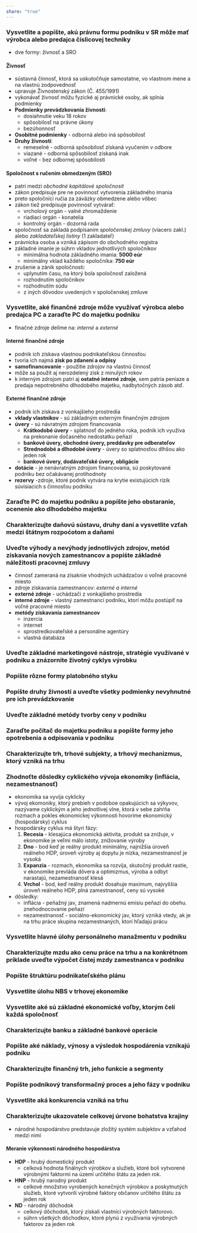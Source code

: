```yaml
---
share: "true"
---
```

### Vysvetlite a popíšte, akú právnu formu podniku v SR môže mať výrobca alebo predajca číslicovej techniky
- dve formy: živnosť a SRO
#### Živnosť
- sústavná činnosť, ktorá sa uskutočňuje samostatne, vo vlastnom mene a na vlastnú zodpovednosť
- upravuje Živnostenský zákon (Č. 455/1991)
- vykonávať živnosť môžu fyzické aj právnické osoby, ak splnia podmienky
- **Podmienky prevádzkovania živnosti**: 
	- dosiahnutie veku 18 rokov
	- spôsobilosť na právne úkony
	- bezúhonnosť
- **Osobitné podmienky** - odborná alebo iná spôsobilosť
- **Druhy živností**:
	- remeselné - odborná spôsobilosť získaná vyučením v odbore
	- viazané - odborná spôsobilosť získaná inak
	- voľné - bez odbornej spôsobilosti

#### Spoločnost s ručením obmedzeným (SRO)
- patrí medzi *obchodné kapitálové spoločnosit* 
- zákon predpisuje pre ne povinnosť vytvorenia základného imania
- preto spoločníci ručia za záväzky obmedzene alebo vôbec
- zákon tiež predpisuje povinnosť vytvárať:
	- vrcholový orgán - valné zhromaždenie
	- riadiaci orgán - konatelia
	- kontrolný orgán - dozorná rada
- spoločnosť sa zakladá podpísaním *spoločenskej zmluvy* (viacero zakl.) alebo *zakladateľskej listiny* (1 zakladateľ)
- právnicka osoba a vzniká zápisom do obchodného registra
- základné imanie je súhrn vkladov jednotlivých spoločníkov
	- minimálna hodnota základného imania: **5000 eúr**
	- minimálny vklad každého spoločníka: **750 eúr**
- zrušenie a zánik spoločnosti:
	- uplynutím času, na ktorý bola spoločnosť založená
	- rozhodnutím spoločníkov
	- rozhodnutím súdu
	- z iných dôvodov uvedených v spoločenskej zmluve
### Vysvetlite, aké finančné zdroje môže využívať výrobca alebo predajca PC a zaraďte PC do majetku podniku
- finačné zdroje delíme na: *interné* a *externé*
#### Interné finančné zdroje
- podnik ich získava vlastnou podnikateľskou činnosťou
- tvoria ich najmä **zisk po zdanení a odpisy**
- **samofinancovanie** - použitie zdrojov na vlastnú činnosť
- môže sa použit aj nerozdelený zisk z minulých rokov
- k interným zdrojom patri aj **ostatné interné zdroje**, sem patria peniaze a predaja nepotrebného dlhodobého majetku, nadbytočných zásob atď.

#### Externé finančné zdroje
- podnik ich získava z vonkajšieho prostredia
- **vklady vlastníkov** - sú základným externým finančným zdrojom
- **úvery** - sú návratným zdrojom financovania
	- **Krátkodobé úvery** - splatnosť do jedného roka, podnik ich využíva na prekonanie dočasného nedostatku peňazí
	- **bankové úvery, obchodné úvery, preddavky pre odberateľov**
	- **Strednodobé a dlhodobé úvery** - úvery so splatnosťou dlhšou ako jeden rok
	- **bankové úvery, dodávateľské úvery, obligácie**
- **dotácie** - je nenávratným zdrojom financovania, sú poskytované podniku bez očakávanej protihodnoty
- **rezervy** -zdroje, ktoré podnik vytvára na krytie existujúcich rizík súvisiacich s činnosťou podniku

### Zaraďte PC do majetku podniku a popíšte jeho obstaranie, ocenenie ako dlhodobého majetku

### Charakterizujte daňovú sústavu, druhy daní a vysvetlite vzťah medzi štátnym rozpoćotom a daňami

### Uveďte výhody a nevýhody jednotlivých zdrojov, metód získavania nových zamestnancov a popíśte základné náležitosti pracovnej zmluvy
- činnosť zameraná na zísaknie vhodných uchádzačov o voľné pracovné miesto
- zdroje získavania zamestnancov: *externé a interné*
- **externé zdroje** - uchádzači z vonkajšieho prostredia
- **interné zdroje** - vlastný zamestnanci podniku, ktorí môžu postúpiť na voľné pracovné miesto
- **metódy získavania zamestnancov**
	- inzercia
	- internet
	- sprostredkovateľské a personálne agentúry
	- vlastná databáza
### Uveďte základné marketingové nástroje, stratégie využívané v podniku a znázornite životný cyklys výrobku

### Popíšte rôzne formy platobného styku

### Popíšte druhy živností a uveďte všetky podmienky nevyhnutné pre ich prevádzkovanie

### Uveďte základné metódy tvorby ceny v podniku

### Zaraďte počítač do majetku podniku a popíšte formy jeho opotrebenia a odpisovania v podniku

### Charakterizujte trh, trhové subjekty, a trhový mechanizmus, ktorý vzniká na trhu

### Zhodnoťte dôsledky cyklického vývoja ekonomiky (inflácia, nezamestnanosť)
- ekonomika sa vyvíja cyklicky
- vývoj ekomoniky, ktorý prebieh v podoboe opakujúcich sa výkyvov, nazývame cyklickým a jeho jednotlivej vlne, ktorá v sebe zahŕňa rozmach a pokles ekonomickej výkonnosti hovoríme ekonomický (hospodársky) cyklus
- hospodársky cyklus má štyri fázy:
	1. **Recesia** - klesajúca ekonomická aktivita, produkt sa znižuje, v ekonomike je veľmi málo istoty, znižovanie výroby
	2. **Dno** - bod keď je reálny produkt minimálny, najnižšia úroveň reálneho HDP, úroveň výroby aj dopytu je nízka, nezamestnanosť je vysoká
	3. **Expanzia** - rozmach, ekonomika sa rozvíja, skutočný produkt rastie, v ekonomike prevláda dôvera a optimizmus, výroba a odbyt narastajú, nezamestnanosť klesá
	4. **Vrchol** - bod, keď reálny produkt dosahuje maximum, najvyššia úroveň reálneho HDP, plná zamestnanosť, ceny sú vysoké
- dôsledky:
	- inflácia - peňažný jav, znamená nadmernú emisiu peňazí do obehu. znehodnocovanie peňazí
	- nezamestnanosť - sociálno-ekonomický jav, ktorý vzniká vtedy, ak je na trhu práce skupina nezamestnaných, ktorí hľadajú prácu

### Vysvetlite hlavné úlohy personálneho manažmentu v podniku

### Charakterizujte mzdu ako cenu práce na trhu a na konkrétnom príklade uveďte výpočet čistej mzdy zamestnanca v podniku

### Popíšte štruktúru podnikateľského plánu

### Vysvetlite úlohu NBS v trhovej ekonomike

### Vysvetlite aké sú základné ekonomické voľby, ktorým čelí každá spoločnosť

###  Charakterizujte banku a základné bankové operácie

### Popíšte aké náklady, výnosy a výsledok hospodárenia vznikajú podniku

### Charakterizujte finančný trh, jeho funkcie a segmenty

### Popíšte podnikový transformačný proces a jeho fázy v podniku

### Vysvetlite aká konkurencia vzniká na trhu

### Charakterizujte ukazovatele celkovej úrvone bohatstva krajiny
- národné hospodárstvo predstavuje zložítý systém subjektov a vzťahod medzi nimi
#### Meranie výkonnosti národného hospodárstva
- **HDP** - hrubý domestický produkt
	- celková hodnota finálnych výrobkov a služieb, ktoré boli vytvorené výrobnými faktormi na území určitého štátu za jeden rok.
- **HNP** - hrubý narodný produkt
	- celkové množstvo vyrobených konečných výrobkov a poskytnutých služieb, ktoré vytvorili výrobné faktory občanov určitého štátu za jeden rok
- **ND** - národný dôchodok
	- celkový dôchodok, ktorý získali vlastníci výrobných faktorovo.
	- súhrn všetkých dôchodkov, ktoré plynú z využívania výrobných faktorov za jeden rok